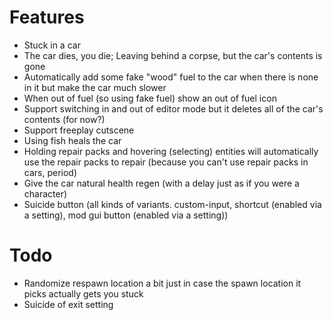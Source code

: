 
# Features
- Stuck in a car
- The car dies, you die; Leaving behind a corpse, but the car's contents is gone
- Automatically add some fake "wood" fuel to the car when there is none in it but make the car much slower
- When out of fuel (so using fake fuel) show an out of fuel icon
- Support switching in and out of editor mode but it deletes all of the car's contents (for now?)
- Support freeplay cutscene
- Using fish heals the car
- Holding repair packs and hovering (selecting) entities will automatically use the repair packs to repair
  (because you can't use repair packs in cars, period)
- Give the car natural health regen (with a delay just as if you were a character)
- Suicide button (all kinds of variants. custom-input, shortcut (enabled via a setting), mod gui button (enabled via a setting))

# Todo
- Randomize respawn location a bit just in case the spawn location it picks actually gets you stuck
- Suicide of exit setting
